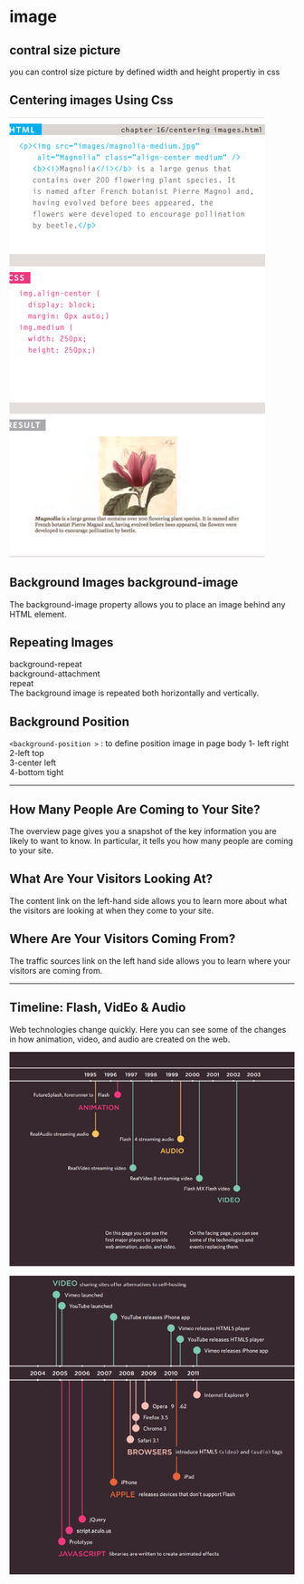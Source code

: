 # image 
## contral size picture 
you can control size picture by defined width and height propertiy in css 

## Centering images Using Css 
![img](../assets/lhssjd.png)

## Background Images background-image 
The background-image property allows you to place an image behind any HTML element.

## Repeating Images
 background-repeat <br>
 background-attachment <br>
 repeat <br>
The background image is repeated both horizontally and vertically.

## Background Position 
`<background-position >` : to define position  image in page body 
1- left right <br>
2-left top <br>
3-center left <br>
4-bottom tight <br>

------------------------------------------------------------------------------ 
## How Many People Are Coming to Your Site?
The overview page gives you a snapshot of the key information you are likely to want to know. In particular, it tells you how many people are coming to your site.

## What Are Your Visitors Looking At?
The content link on the left-hand side allows you to learn more about what the visitors are looking at when they come to your site.

## Where Are Your Visitors Coming From?
The traffic sources link on the left hand side allows you to learn where your visitors are coming from. 

------------------------------------------------------------------------------
## Timeline: Flash, VidEo & Audio
Web technologies change quickly. Here you can see some of the changes in how animation, video, and audio are created on the web.

![img](../assets/jdkbdjk.png)

![img](../assets/hjdjru.png)




